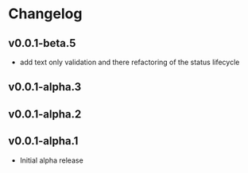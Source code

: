 # Changelog

## v0.0.1-beta.5

 - add text only validation and there refactoring of the status lifecycle

## v0.0.1-alpha.3
## v0.0.1-alpha.2
## v0.0.1-alpha.1

 - Initial alpha release
